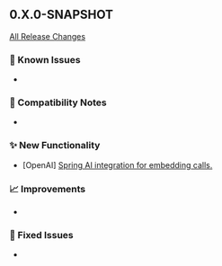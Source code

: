 ## 0.X.0-SNAPSHOT

[All Release Changes](https://github.com/SAP/ai-sdk-java/releases/)

### 🚧 Known Issues

-

### 🔧 Compatibility Notes

-

### ✨ New Functionality

- [OpenAI] [Spring AI integration for embedding calls.](../guides/SPRING_AI_INTEGRATION.md#embedding)

### 📈 Improvements

-

### 🐛 Fixed Issues

- 
